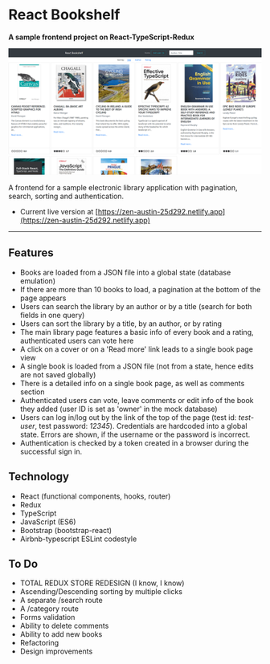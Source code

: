 # React Bookshelf
**A sample frontend project on React-TypeScript-Redux**

![React Bookshelf](./bookshelf_gh.png)

A frontend for a sample electronic library application with pagination, search, sorting and authentication.

* Current live version at [https://zen-austin-25d292.netlify.app](https://zen-austin-25d292.netlify.app)

---
## Features

* Books are loaded from a JSON file into a global state (database emulation)
* If there are more than 10 books to load, a pagination at the bottom of the page appears
* Users can search the library by an author or by a title (search for both fields in one query)
* Users can sort the library by a title, by an author, or by rating
* The main library page features a basic info of every book and a rating, authenticated users can vote here
* A click on a cover or on a 'Read more' link leads to a single book page view
* A single book is loaded from a JSON file (not from a state, hence edits are not saved globally)
* There is a detailed info on a single book page, as well as comments section
* Authenticated users can vote, leave comments or edit info of the book they added (user ID is set as 'owner' in the mock database)
* Users can log in/log out by the link of the top of the page (test id: *test-user*, test password: *12345*). Credentials are hardcoded into a global state. Errors are shown, if the username or the password is incorrect.
* Authentication is checked by a token created in a browser during the successful sign in.

## Technology

* React (functional components, hooks, router)
* Redux
* TypeScript
* JavaScript (ES6)
* Bootstrap (bootstrap-react)
* Airbnb-typescript ESLint codestyle

## To Do
* TOTAL REDUX STORE REDESIGN (I know, I know)
* Ascending/Descending sorting by multiple clicks
* A separate /search route
* A /category route
* Forms validation
* Ability to delete comments
* Ability to add new books
* Refactoring
* Design improvements
